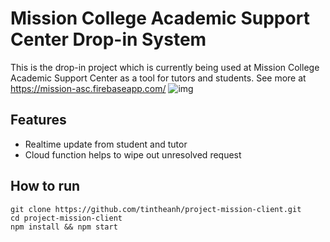 # Mission College Academic Support Center Drop-in System
This is the drop-in project which is currently being used at Mission College Academic Support Center as a tool for tutors and students. See more at https://mission-asc.firebaseapp.com/
![img](https://i.imgur.com/7hvAjYi.gif)

## Features
- Realtime update from student and tutor
- Cloud function helps to wipe out unresolved request

## How to run
```
git clone https://github.com/tintheanh/project-mission-client.git
cd project-mission-client
npm install && npm start
```
